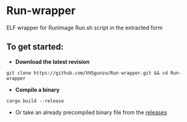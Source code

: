 # Run-wrapper
ELF wrapper for RunImage Run.sh script in the extracted form

## To get started:
* **Download the latest revision**
```
git clone https://github.com/VHSgunzo/Run-wrapper.git && cd Run-wrapper
```
* **Compile a binary**
```
cargo build --release
```
* Or take an already precompiled binary file from the [releases](https://github.com/VHSgunzo/Run-wrapper/releases)

